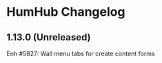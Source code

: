 HumHub Changelog
================

1.13.0 (Unreleased)
-------------------
Enh #5827: Wall menu tabs for create content forms
